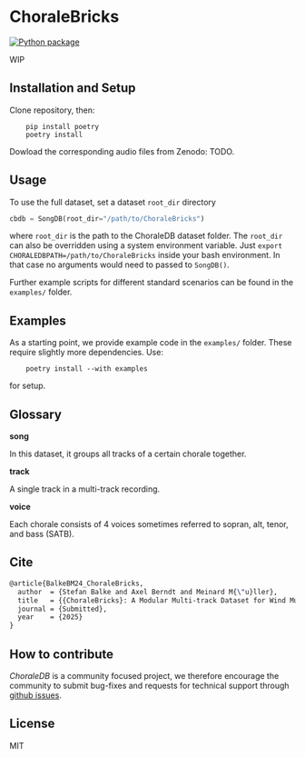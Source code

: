 # ChoraleBricks

[![Python package](https://github.com/stefan-balke/choralebricks/actions/workflows/python-package.yml/badge.svg)](https://github.com/stefan-balke/choralebricks/actions/workflows/python-package.yml)

WIP

## Installation and Setup

Clone repository, then:

```
    pip install poetry
    poetry install
```

Dowload the corresponding audio files from Zenodo: TODO.

## Usage

To use the full dataset, set a dataset `root_dir` directory 

```python
cbdb = SongDB(root_dir="/path/to/ChoraleBricks")
```

where `root_dir` is the path to the ChoraleDB dataset folder.
The `root_dir` can also be overridden using a system environment variable.
Just ```export CHORALEDBPATH=/path/to/ChoraleBricks``` inside your bash environment.
In that case no arguments would need to passed to `SongDB()`.

Further example scripts for different standard scenarios can be found in the `examples/` folder.

## Examples

As a starting point, we provide example code in the `examples/` folder.
These require slightly more dependencies. Use:
```
    poetry install --with examples
```
for setup.

## Glossary

**song**

In this dataset, it groups all tracks of a certain chorale together.

**track**

A single track in a multi-track recording.

**voice**

Each chorale consists of 4 voices sometimes referred to sopran, alt, tenor, and bass (SATB).

## Cite

```latex
@article{BalkeBM24_ChoraleBricks,
  author  = {Stefan Balke and Axel Berndt and Meinard M{\"u}ller},
  title   = {{ChoraleBricks}: A Modular Multi-track Dataset for Wind Music Research},
  journal = {Submitted},
  year    = {2025}
}
```

## How to contribute

_ChoraleDB_ is a community focused project, we therefore encourage the community to submit bug-fixes and requests for technical support through [github issues](https://github.com/stefan-balke/choralebricks/issues/new).

## License

MIT